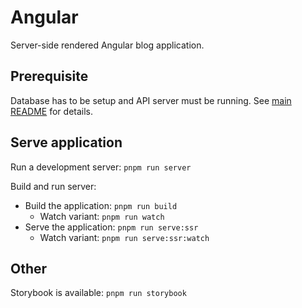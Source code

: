 # Angular

Server-side rendered Angular blog application.

## Prerequisite

Database has to be setup and API server must be running. See [main README](../../README.md) for details.

## Serve application

Run a development server: `pnpm run server`

Build and run server:

- Build the application: `pnpm run build`
  - Watch variant: `pnpm run watch`
- Serve the application: `pnpm run serve:ssr`
  - Watch variant: `pnpm run serve:ssr:watch`

## Other

Storybook is available: `pnpm run storybook`
